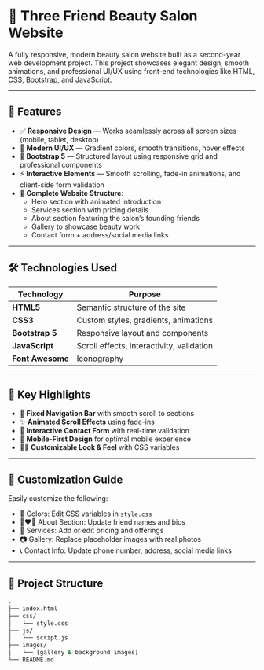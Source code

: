 # 💄 Three Friend Beauty Salon Website

A fully responsive, modern beauty salon website built as a second-year web development project. This project showcases elegant design, smooth animations, and professional UI/UX using front-end technologies like HTML, CSS, Bootstrap, and JavaScript.

---

## 🌟 Features

- ✅ **Responsive Design** — Works seamlessly across all screen sizes (mobile, tablet, desktop)
- 🎨 **Modern UI/UX** — Gradient colors, smooth transitions, hover effects
- 🧩 **Bootstrap 5** — Structured layout using responsive grid and professional components
- ⚡ **Interactive Elements** — Smooth scrolling, fade-in animations, and client-side form validation
- 💬 **Complete Website Structure**:
  - Hero section with animated introduction
  - Services section with pricing details
  - About section featuring the salon’s founding friends
  - Gallery to showcase beauty work
  - Contact form + address/social media links

---

## 🛠️ Technologies Used

| Technology      | Purpose                           |
|----------------|------------------------------------|
| **HTML5**       | Semantic structure of the site     |
| **CSS3**        | Custom styles, gradients, animations |
| **Bootstrap 5** | Responsive layout and components  |
| **JavaScript**  | Scroll effects, interactivity, validation |
| **Font Awesome**| Iconography                       |

---

## 🔑 Key Highlights

- 📌 **Fixed Navigation Bar** with smooth scroll to sections
- ✨ **Animated Scroll Effects** using fade-ins
- 📩 **Interactive Contact Form** with real-time validation
- 📱 **Mobile-First Design** for optimal mobile experience
- 🧑‍🎨 **Customizable Look & Feel** with CSS variables

---

## 🧰 Customization Guide

Easily customize the following:

- 🎨 Colors: Edit CSS variables in `style.css`
- 👩‍❤️‍👩 About Section: Update friend names and bios
- 💅 Services: Add or edit pricing and offerings
- 📷 Gallery: Replace placeholder images with real photos
- 📞 Contact Info: Update phone number, address, social media links

---

## 📂 Project Structure

```bash
.
├── index.html
├── css/
│   └── style.css
├── js/
│   └── script.js
├── images/
│   └── [gallery & background images]
└── README.md

